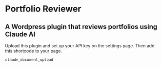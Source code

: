 # Portfolio Reviewer

## A Wordpress plugin that reviews portfolios using Claude AI

Upload this plugin and set up your API key on the settings page.
Then add this shortcode to your page.

```
claude_document_upload
```
